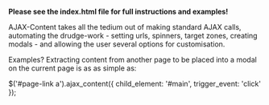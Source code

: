 **Please see the index.html file for full instructions and examples!**

AJAX-Content takes all the tedium out of making standard AJAX calls, automating the drudge-work - setting urls, spinners,
target zones, creating modals - and allowing the user several options for customisation.

Examples? Extracting content from another page to be placed into a modal on the current page is as as simple as:

$('#page-link a').ajax_content({
child_element: '#main',
trigger_event: 'click'
});

